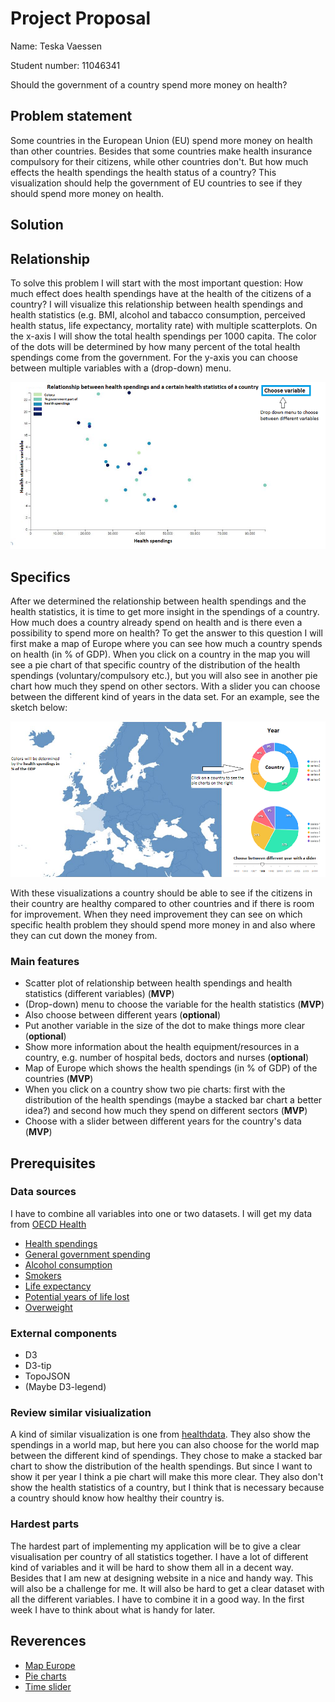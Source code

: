 # Project Proposal
Name: Teska Vaessen

Student number: 11046341

Should the government of a country spend more money on health?

## Problem statement
Some countries in the European Union (EU) spend more money on health than other countries. Besides that some countries make health insurance compulsory for their citizens, while other countries don't. But how much effects the health spendings the health status of a country? This visualization should help the government of EU countries to see if they should spend more money on health.


## Solution
## Relationship
To solve this problem I will start with the most important question: How much effect does health spendings have at the health of the citizens of a country? I will visualize this relationship between health spendings and health statistics (e.g. BMI, alcohol and tabacco consumption, perceived health status, life expectancy, mortality rate) with multiple scatterplots. On the x-axis I will show the total health spendings per 1000 capita. The color of the dots will be determined by how many percent of the total health spendings come from the government. For the y-axis you can choose between multiple variables with a (drop-down) menu.

![Sketch 1](doc/proposalSketch1.png)

## Specifics
After we determined the relationship between health spendings and the health statistics, it is time to get more insight in the spendings of a country. How much does a country already spend on health and is there even a possibility to spend more on health?
To get the answer to this question I will first make a map of Europe where you can see how much a country spends on health (in % of GDP). When you click on a country in the map you will see a pie chart of that specific country of the distribution of the health spendings (voluntary/compulsory etc.), but you will also see in another pie chart how much they spend on other sectors. With a slider you can choose between the different kind of years in the data set. For an example, see the sketch below:

![Sketch 2](doc/proposalSketch2.png)

With these visualizations a country should be able to see if the citizens in their country are healthy compared to other countries and if there is room for improvement. When they need improvement they can see on which specific health problem they should spend more money in and also where they can cut down the money from.

### Main features
+ Scatter plot of relationship between health spendings and health statistics (different variables) (**MVP**)
+ (Drop-down) menu to choose the variable for the health statistics (**MVP**)
+ Also choose between different years (**optional**)
+ Put another variable in the size of the dot to make things more clear (**optional**)
+ Show more information about the health equipment/resources in a country, e.g. number of hospital beds, doctors and nurses (**optional**)
+ Map of Europe which shows the health spendings (in % of GDP) of the countries (**MVP**)
+ When you click on a country show two pie charts: first with the distribution of the health spendings (maybe a stacked bar chart a better idea?) and second how much they spend on different sectors (**MVP**)
+ Choose with a slider between different years for the country's data (**MVP**)


## Prerequisites
### Data sources
I have to combine all variables into one or two datasets. I will get my data from [OECD Health](https://data.oecd.org/health.htm)
+ [Health spendings](https://data.oecd.org/healthres/health-spending.htm)
+ [General government spending](https://data.oecd.org/gga/general-government-spending.htm#indicator-chart)
+ [Alcohol consumption](https://data.oecd.org/healthrisk/alcohol-consumption.htm)
+ [Smokers](https://data.oecd.org/healthrisk/daily-smokers.htm#indicator-chart)
+ [Life expectancy](https://data.oecd.org/healthstat/life-expectancy-at-birth.htm)
+ [Potential years of life lost](https://data.oecd.org/healthstat/potential-years-of-life-lost.htm#indicator-chart)
+ [Overweight](https://data.oecd.org/healthrisk/overweight-or-obese-population.htm)

### External components
+ D3
+ D3-tip
+ TopoJSON
+ (Maybe D3-legend)

### Review similar visiualization
A kind of similar visualization is one from [healthdata](https://vizhub.healthdata.org/fgh/). They also show the spendings in a world map, but here you can also choose for the world map between the different kind of spendings. They chose to make a stacked bar chart to show the distribution of the health spendings. But since I want to show it per year I think a pie chart will make this more clear. They also don't show the health statistics of a country, but I think that is necessary because a country should know how healthy their country is.

### Hardest parts
The hardest part of implementing my application will be to give a clear visualisation per country of all statistics together. I have a lot of different kind of variables and it will be hard to show them all in a decent way. Besides that I am new at designing website in a nice and handy way. This will also be a challenge for me. It will also be hard to get a clear dataset with all the different variables. I have to combine it in a good way. In the first week I have to think about what is handy for later.

## Reverences
+ [Map Europe](https://stackoverflow.com/questions/37635547/interactive-graph-of-europe-using-d3)
+ [Pie charts](https://apexcharts.com/javascript-chart-demos/pie-charts/)
+ [Time slider](https://bl.ocks.org/johnwalley/e1d256b81e51da68f7feb632a53c3518)
